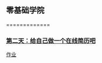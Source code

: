 ## 零基础学院

=============

### [第二天：给自己做一个在线简历吧](http://ife.baidu.com/course/detail/id/36)

[作业](https://codepen.io/mt_tuanzi/pen/JvKJyW)
